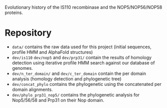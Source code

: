 Evolutionary history of the IS110 recombinase and the NOP5/NOP56/NOP58 proteins. 


# Repository
- `data/` contains the raw data used for this project (initial sequences, profile HMM and AlphaFold structures)
- `dev/is110` `dev/nop5` and `dev/prp31/` contain the results of homology detection using iterative profile HMM search against our database of genomes. 
- `dev/n_ter_domain/` and `dev/c_ter_domain` contain the per domain analysis (homology detection and phylogenetic tree)
- `dev/concat_phylo` contains the phylogenetic using the concatenated per domain alignments.
- `dev/phylo_prp31_nop5/` contains the phylogenetic analysis for Nop5/56/58 and Prp31 on their Nop domain.

